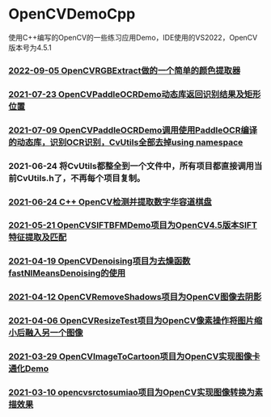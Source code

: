 # OpenCVDemoCpp
使用C++编写的OpenCV的一些练习应用Demo，IDE使用的VS2022，OpenCV版本号为4.5.1
 
### [2022-09-05  OpenCVRGBExtract做的一个简单的颜色提取器](https://api.yiban.io/draft/190796954484/0_Do8YCc45pJsqYPT1vpUv9lV6-m9D7Pcgoe-KhtM3ME0mvVmT6-JED1e15Ktc9RhY) 

### [2021-07-23  OpenCVPaddleOCRDemo动态库返回识别结果及矩形位置](https://mp.weixin.qq.com/s/i5h3HPg0n39_vx8dD_EcqA)

### [2021-07-09 OpenCVPaddleOCRDemo调用使用PaddleOCR编译的动态库，识别OCR识别，CvUtils全部去掉using namespace](https://mp.weixin.qq.com/s/i5h3HPg0n39_vx8dD_EcqA)

### 2021-06-24 将CvUtils都整全到一个文件中，所有项目都直接调用当前CvUtils.h了，不再每个项目复制。

 ### [2021-06-24 C++ OpenCV检测并提取数字华容道棋盘](https://mp.weixin.qq.com/s/i5h3HPg0n39_vx8dD_EcqA)

 ### [2021-05-21 OpenCVSIFTBFMDemo项目为OpenCV4.5版本SIFT特征提取及匹配](https://mp.weixin.qq.com/s/PU_fBawsG1Nfg74F5Pc0QA)

### [2021-04-19 OpenCVDenoising项目为去燥函数fastNlMeansDenoising的使用](https://mp.weixin.qq.com/s/PU_fBawsG1Nfg74F5Pc0QA)

### [2021-04-12 OpenCVRemoveShadows项目为OpenCV图像去阴影](https://mp.weixin.qq.com/s/-Uzv-4Gk5p9fnrRpnuGvBg)

### [2021-04-06 OpenCVResizeTest项目为OpenCV像素操作将图片缩小后融入另一个图像](https://mp.weixin.qq.com/s/HmZBHs3FUVqw01LLBNCNTQ)

### [2021-03-29 OpenCVImageToCartoon项目为OpenCV实现图像卡通化Demo](https://mp.weixin.qq.com/s/vjwmAq4wv6z1oTF_hjoM-g)

### [2021-03-10 opencvsrctosumiao项目为OpenCV实现图像转换为素描效果](https://mp.weixin.qq.com/s/idfO6f4m2wR1z6Y3g4pakw)

